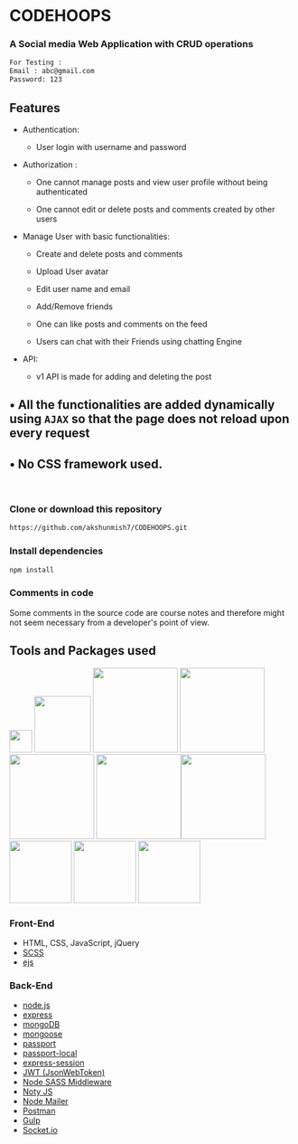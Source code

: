 # CODEHOOPS

<h3>A Social media Web Application with CRUD operations</h3>


```sh
For Testing :
Email : abc@gmail.com
Password: 123
```


## Features

* Authentication:
  
  * User login with username and password

* Authorization :

  * One cannot manage posts and view user profile without being authenticated

  * One cannot edit or delete posts and comments created by other users

* Manage User with basic functionalities:

  * Create and delete posts and comments

  * Upload User avatar

  * Edit user name and email
  
  * Add/Remove friends
  
  * One can like posts and comments on the feed
 
  * Users can chat with their Friends using chatting Engine 
  
 * API:
     * v1 API is made for adding and deleting the post     
     
 ## • All the functionalities are added dynamically using `AJAX` so that the page does not reload upon every request
 ## • No CSS framework used. 

<br>

### Clone or download this repository

```sh
https://github.com/akshunmish7/CODEHOOPS.git
```

### Install dependencies

```sh
npm install
```

### Comments in code

Some comments in the source code are course notes and therefore might not seem necessary from a developer's point of view.

## Tools and Packages used
<img src="https://raw.githubusercontent.com/gulpjs/artwork/master/gulp-2x.png" width=40> <img src="https://miro.medium.com/max/800/0*g3ns8QALNBBH7CBA." width=100> <img src="https://t1.daumcdn.net/cfile/tistory/226E113C5660EF950B" width=150> <img src="https://upload.wikimedia.org/wikipedia/commons/d/d9/Node.js_logo.svg" width=150> <img src="https://cdn.iconscout.com/icon/free/png-512/mongodb-226029.png" width=150> <img src="https://transang.me/content/images/2019/11/ExpressJS.png" width=150><img src="https://vegibit.com/wp-content/uploads/2018/07/JSON-Web-Token-Authentication-With-Node.png" width=150> <img src="https://camo.githubusercontent.com/f1e23b7f0efb3e6acf2b5a11c0379e5c51cc911b/68747470733a2f2f7261776769742e636f6d2f736173732f6e6f64652d736173732f6d61737465722f6d656469612f6c6f676f2e737667" width=110> <img src="https://i1.wp.com/community.nodemailer.com/wp-content/uploads/2015/10/n2-2.png?fit=422%2C360&ssl=1" width=110> <img src="https://miro.medium.com/max/400/1*YI1tt4kGzvea-v4dAhZ90w.png" width=110>

### Front-End
* HTML, CSS, JavaScript, jQuery
* [SCSS](https://sass-lang.com/)
* [ejs](http://ejs.co/)

### Back-End
* [node.js](https://nodejs.org/en/)
* [express](https://expressjs.com/)
* [mongoDB](https://www.mongodb.com/)
* [mongoose](http://mongoosejs.com/)
* [passport](http://www.passportjs.org/)
* [passport-local](https://github.com/jaredhanson/passport-local#passport-local)
* [express-session](https://github.com/expressjs/session#express-session)
* [JWT (JsonWebToken)](https://jwt.io/)
* [Node SASS Middleware](https://www.npmjs.com/package/node-sass)
* [Noty JS](https://ned.im/noty/#/)
* [Node Mailer](https://nodemailer.com/about/)
* [Postman](https://www.postman.com/)
* [Gulp](https://gulpjs.com/)
* [Socket.io](https://socket.io/)

